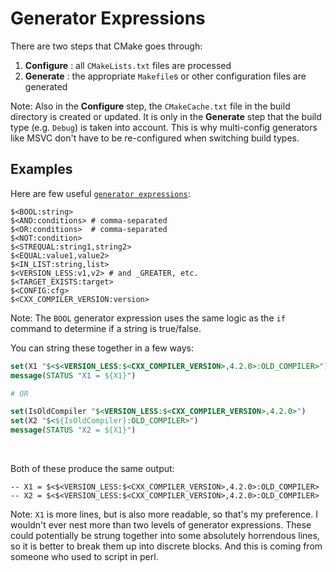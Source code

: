 # Generator Expressions

There are two steps that CMake goes through:
1. **Configure** : all `CMakeLists.txt` files are processed
1. **Generate** : the appropriate `Makefile`s or other configuration files are generated

Note:
Also in the **Configure** step, the `CMakeCache.txt` file in the build directory is created or updated.
It is only in the **Generate** step that the build type (e.g. `Debug`) is taken into account.
This is why multi-config generators like MSVC don't have to be re-configured when switching build types.


## Examples

Here are few useful [`generator expressions`](https://cmake.org/cmake/help/latest/manual/cmake-generator-expressions.7.html):
```
$<BOOL:string>
$<AND:conditions> # comma-separated
$<OR:conditions>  # comma-separated
$<NOT:condition>
$<STREQUAL:string1,string2>
$<EQUAL:value1,value2>
$<IN_LIST:string,list>
$<VERSION_LESS:v1,v2> # and _GREATER, etc.
$<TARGET_EXISTS:target>
$<CONFIG:cfg>
$<CXX_COMPILER_VERSION:version>

```

Note:
The `BOOL` generator expression uses the same logic as the `if` command to determine if a string is true/false.


You can string these together in a few ways:
```cmake
set(X1 "$<$<VERSION_LESS:$<CXX_COMPILER_VERSION>,4.2.0>:OLD_COMPILER>")
message(STATUS "X1 = ${X1}")

# OR

set(IsOldCompiler "$<VERSION_LESS:$<CXX_COMPILER_VERSION>,4.2.0>")
set(X2 "$<${IsOldCompiler}:OLD_COMPILER>")
message(STATUS "X2 = ${X1}")
```
<br />

Both of these produce the same output:
```shell
-- X1 = $<$<VERSION_LESS:$<CXX_COMPILER_VERSION>,4.2.0>:OLD_COMPILER>
-- X2 = $<$<VERSION_LESS:$<CXX_COMPILER_VERSION>,4.2.0>:OLD_COMPILER>
```

Note:
`X1` is more lines, but is also more readable, so that's my preference.
I wouldn't ever nest more than two levels of generator expressions.
These could potentially be strung together into some absolutely horrendous lines, so it is better to break them up into discrete blocks.
And this is coming from someone who used to script in perl.
